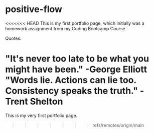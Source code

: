 # positive-flow
<<<<<<< HEAD
This is my first portfolio page, which initially was a homework assignment from my Coding Bootcamp Course. 


Quotes:

"It's never too late to be what you might have been."
-George Elliott
"Words lie. Actions can lie too. Consistency speaks the truth."
-Trent Shelton
=======
This is my very first portfolio page.
>>>>>>> refs/remotes/origin/main
